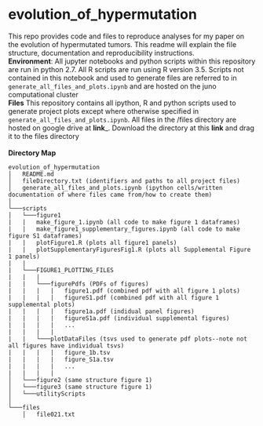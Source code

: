 # evolution_of_hypermutation
This repo provides code and files to reproduce analyses for my paper on the evolution of hypermutated tumors.  This readme will explain the file structure, documentation and reproducibility instructions.  <br>
**Environment**: All jupyter notebooks and python scripts within this repository are run in python 2.7.  All R scripts are run using R version 3.5. Scripts not contained in this notebook and used to generate files are referred to in <code>generate_all_files_and_plots.ipynb</code> and are hosted on the juno computational cluster<br>
**Files** This repository contains all ipython, R and python scripts used to generate project plots except where otherwise specified in <code>generate_all_files_and_plots.ipynb</code>.  All files in the /files directory are hosted on google drive at __link___.  Download the directory at this __link__ and drag it to the files directory  <br>
<br>
**Directory Map** 
```
evolution_of_hypermutation
│   README.md
│   fileDirectory.txt (identifiers and paths to all project files)    
│   generate_all_files_and_plots.ipynb (ipython cells/written documentation of where files came from/how to create them)
│
└───scripts
│   └───figure1
|   |   make_figure_1.ipynb (all code to make figure 1 dataframes)
|   |   make_figure1_supplementary_figures.ipynb (all code to make figure S1 dataframes)
|   |   plotFigure1.R (plots all figure1 panels)
|   |   plotSupplementaryFiguresFig1.R (plots all Supplemental Figure 1 panels)
|   |
|   └───FIGURE1_PLOTTING_FILES
|   |   |
|   |   └───figurePdfs (PDFs of figures)
|   |   |   |   figure1.pdf (combined pdf with all figure 1 plots)
|   |   |   |   figureS1.pdf (combined pdf with all figure 1 supplemental plots)
|   |   |   |   figure1a.pdf (indidual panel figures)
|   |   |   |   figureS1a.pdf (individual supplemental figures)
|   |   |   |   ...
|   |   |   |
|   |   └───plotDataFiles (tsvs used to generate pdf plots--note not all figures have individual tsvs)
|   |   |   |   figure_1b.tsv 
|   |   |   |   figure_S1a.tsv 
|   |   |   |   ...
|   |   |   |
│   └───figure2 (same structure figure 1)
│   └───figure3 (same structure figure 1)
│   └───utilityScripts
│
└───files
    │   file021.txt
```
